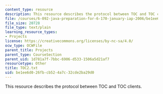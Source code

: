 ```yaml
---
content_type: resource
description: This resource describes the protocol between TOC and TOC clients.
file: /courses/6-092-java-preparation-for-6-170-january-iap-2006/be1ee6d026fbcb524a7c32cde2ba29d0_TOC2.txt
file_size: 20728
file_type: text/plain
learning_resource_types:
- Projects
license: https://creativecommons.org/licenses/by-nc-sa/4.0/
ocw_type: OCWFile
parent_title: Projects
parent_type: CourseSection
parent_uid: 1d781a7f-7bbc-6906-d533-1506a5d21af7
resourcetype: Other
title: TOC2.txt
uid: be1ee6d0-26fb-cb52-4a7c-32cde2ba29d0
---
```

This resource describes the protocol between TOC and TOC clients.